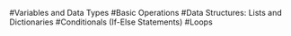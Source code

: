 #Variables and Data Types
#Basic Operations
#Data Structures: Lists and Dictionaries
#Conditionals (If-Else Statements)
#Loops

